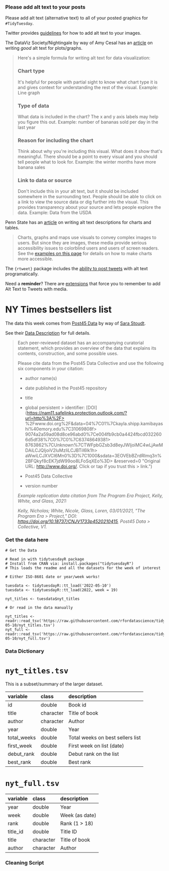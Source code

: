### Please add alt text to your posts

Please add alt text (alternative text) to all of your posted graphics for `#TidyTuesday`.

Twitter provides [guidelines](https://help.twitter.com/en/using-twitter/picture-descriptions) for how to add alt text to your images.

The DataViz Society/Nightingale by way of Amy Cesal has an [article](https://medium.com/nightingale/writing-alt-text-for-data-visualization-2a218ef43f81) on writing *good* alt text for plots/graphs.

> Here's a simple formula for writing alt text for data visualization:
>
> ### Chart type
>
> It's helpful for people with partial sight to know what chart type it is and gives context for understanding the rest of the visual. Example: Line graph
>
> ### Type of data
>
> What data is included in the chart? The x and y axis labels may help you figure this out. Example: number of bananas sold per day in the last year
>
> ### Reason for including the chart
>
> Think about why you're including this visual. What does it show that's meaningful. There should be a point to every visual and you should tell people what to look for. Example: the winter months have more banana sales
>
> ### Link to data or source
>
> Don't include this in your alt text, but it should be included somewhere in the surrounding text. People should be able to click on a link to view the source data or dig further into the visual. This provides transparency about your source and lets people explore the data. Example: Data from the USDA

Penn State has an [article](https://accessibility.psu.edu/images/charts/) on writing alt text descriptions for charts and tables.

> Charts, graphs and maps use visuals to convey complex images to users. But since they are images, these media provide serious accessibility issues to colorblind users and users of screen readers. See the [examples on this page](https://accessibility.psu.edu/images/charts/) for details on how to make charts more accessible.

The `{rtweet}` package includes the [ability to post tweets](https://docs.ropensci.org/rtweet/reference/post_tweet.html) with alt text programatically.

Need a **reminder**? There are [extensions](https://chrome.google.com/webstore/detail/twitter-required-alt-text/fpjlpckbikddocimpfcgaldjghimjiik/related) that force you to remember to add Alt Text to Tweets with media.

# NY Times bestsellers list

The data this week comes from [Post45 Data](https://data.post45.org/our-data/) by way of [Sara Stoudt](https://github.com/rfordatascience/tidytuesday/issues/434).

See their [Data Description](https://data.post45.org/wp-content/uploads/2022/01/NYT-Data-Description.pdf) for full details.

> Each peer-reviewed dataset has an accompanying curatorial statement, which provides an overview of the data that explains its contents, construction, and some possible uses.
> 
> Please cite data from the Post45 Data Collective and use the following six components in your citation: 
> 
> -   author name(s)  
> 
> -   date published in the Post45 repository 
> 
> -   title  
> 
> -   global persistent > identifier: [DOI](https://nam11.safelinks.protection.outlook.com/?url=http%3A%2F> %2Fwww.doi.org%2F&data=04%7C01%7Ckayla.shipp.kamibayashi%40emory.edu%7C31069808f> 9074a2a59ad08d8ce96abd0%7Ce004fb9cb0a4424fbcd0322606d5df38%7C0%7C0%7C63748649381> 8763862%7CUnknown%7CTWFpbGZsb3d8eyJWIjoiMC4wLjAwMDAiLCJQIjoiV2luMzIiLCJBTiI6Ik1h> aWwiLCJXVCI6Mn0%3D%7C1000&sdata=3EOVEbBZrdRlmq3n%2BFQkyf8cEK7jdW99oo8LFoSqXEo%3D> &reserved=0 "Original URL: http://www.doi.org/. Click or tap if you trust this > link.")   
> 
> -   Post45 Data Collective 
> 
> -   version number 
> 
> *Example replication data citation from The Program Era Project, Kelly, White, and Glass, 2021:*
> 
>  *Kelly, Nicholas; White, Nicole, Glass, Loren, 03/01/2021, "The Program Era > Project," DOI: <https://doi.org/10.18737/CNJV1733p4520210415>, Post45 Data > Collective, V1.*

### Get the data here

```{r}
# Get the Data

# Read in with tidytuesdayR package 
# Install from CRAN via: install.packages("tidytuesdayR")
# This loads the readme and all the datasets for the week of interest

# Either ISO-8601 date or year/week works!

tuesdata <- tidytuesdayR::tt_load('2022-05-10')
tuesdata <- tidytuesdayR::tt_load(2022, week = 19)

nyt_titles <- tuesdata$nyt_titles

# Or read in the data manually

nyt_titles <- readr::read_tsv('https://raw.githubusercontent.com/rfordatascience/tidytuesday/master/data/2022/2022-05-10/nyt_titles.tsv')
nyt_full <- readr::read_tsv('https://raw.githubusercontent.com/rfordatascience/tidytuesday/master/data/2022/2022-05-10/nyt_full.tsv')

```

### Data Dictionary

# `nyt_titles.tsv`

This is a subset/summary of the larger dataset.

| variable    | class     | description                      |
|:------------|:----------|:---------------------------------|
| id          | double    | Book id                          |
| title       | character | Title of book                    |
| author      | character | Author                           |
| year        | double    | Year                             |
| total_weeks | double    | Total weeks on best sellers list |
| first_week  | double    | First week on list (date)        |
| debut_rank  | double    | Debut rank on the list           |
| best_rank   | double    | Best rank                        |

# `nyt_full.tsv`

| variable | class     | description    |
|:---------|:----------|:---------------|
| year     | double    | Year           |
| week     | double    | Week (as date) |
| rank     | double    | Rank (1 \> 18) |
| title_id | double    | Title ID       |
| title    | character | Title of book  |
| author   | character | Author         |

### Cleaning Script
